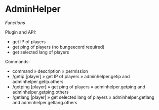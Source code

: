 # AdminHelper  
*Functions* 

Plugin and API:  
* get IP of players  
* get ping of players (no bungeecord required)  
* get selected lang of players  
  
Commands:  
* command » description » permission  
* /getip [player] » get IP of players » adminhelper.getip and adminhelper.getip.others  
* /getping [player] » get ping of players » adminhelper.getping and adminhelper.getping.others  
* /getlang [player] » get selected lang of players » adminhelper.getlang and adminhelper.getlang.others  
